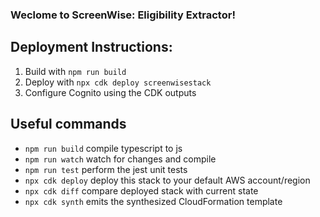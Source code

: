 ### Weclome to ScreenWise: Eligibility Extractor! 

## Deployment Instructions:

1. Build with `npm run build`
2. Deploy with `npx cdk deploy screenwisestack`
3. Configure Cognito using the CDK outputs

## Useful commands

* `npm run build`   compile typescript to js
* `npm run watch`   watch for changes and compile
* `npm run test`    perform the jest unit tests
* `npx cdk deploy`  deploy this stack to your default AWS account/region
* `npx cdk diff`    compare deployed stack with current state
* `npx cdk synth`   emits the synthesized CloudFormation template
